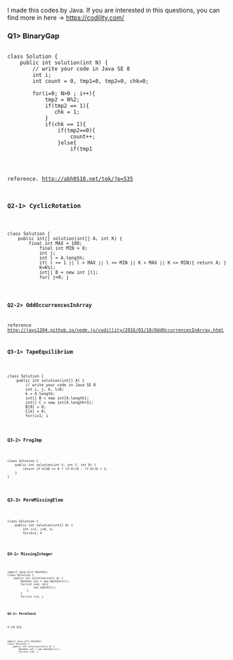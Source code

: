 I made this codes by Java.
If you are interested in this questions, you can find more in here -> https://codility.com/

### Q1> BinaryGap
<pre><code>
class Solution {
    public int solution(int N) {
        // write your code in Java SE 8
        int i;
	    int count = 0, tmp1=0, tmp2=0, chk=0;

	    for(i=0; N>0 ; i++){
	    	tmp2 = N%2;
	    	if(tmp2 == 1){
	    	   chk = 1; 
	    	}
	    	if(chk == 1){
    	    	if(tmp2==0){
    	    	    count++;
    	    	}else{
    	    	    if(tmp1<count){
        	    	    tmp1 = count;
    	    	    }
    	    	    count = 0;   
    	    	}
	    	}
	    	N = N/2;
	    }
	    return tmp1;
    }
}
</code></pre>
reference.
http://abh0518.net/tok/?p=535

### Q2-1> CyclicRotation
<pre><code>
class Solution {
    public int[] solution(int[] A, int K) {
        final int MAX = 100;
	        final int MIN = 0;
	        int j;
	        int l = A.length;
	        if( l == 1 || l > MAX || l <= MIN || K > MAX || K <= MIN){ return A; }
	        K=K%l;
	        int[] B = new int [l];
            for( j=0; j<l; j++ ){
            	if( j+K < l ){
            		B[j+K] = A[j];
            	}else{
            		B[j+K-l] = A[j];
            	}
            }
	        return B;
    }
}
</code></pre>

### Q2-2> OddOccurrencesInArray

reference
http://jays1204.github.io/node.js/codillity/2016/01/10/OddOccurrencesInArray.html

### Q3-1> TapeEquilibrium

<pre><code>
class Solution {
    public int solution(int[] A) {
        // write your code in Java SE 8
        int i, j, k, l=0;
        k = A.length;
        int[] B = new int[A.length];
        int[] C = new int[A.length+1];
        B[0] = 0;
        C[k] = 0;
        for(i=1; i<k; i++){
            B[i] = B[i-1] + A[i-1];
            C[k-i] = C[k-i+1] + A[k-i];
        }
        for(i=1; i<k; i++){
            B[i] = B[i] - C[i];
            // |x|
            if(B[i]<0){
                B[i] = -B[i];
            }
            // minimal value
            if(B[i]<l || i==1){
                l = B[i];
            }
        }
        return l;
    }
}
</code></pre>

### Q3-2> FrogJmp

<pre><code>
class Solution {
    public int solution(int X, int Y, int D) {
        return (Y-X)%D == 0 ? (Y-X)/D : (Y-X)/D + 1;
    }
}
</code></pre>

### Q3-3> PermMissingElem

<pre><code>
class Solution {
    public int solution(int[] A) {
        int i=1, j=0, k;
        for(k=1; k<A.length+1; k++){
            i=i+k+1;
            j=j+A[k-1];
        }
        return i-j;
    }
}
</code></pre>

### Q4-1> MissingInteger

<pre><code>
import java.util.HashSet;
class Solution {
    public int solution(int[] A) {
        HashSet<Integer> set = new HashSet<>();
        for(int i=0; i<A.length; i++){
        	if(A[i]>0){
        		set.add(A[i]);
        	}
        }
        for(int i=1; i<Integer.MAX_VALUE; i++){
        	if(!set.contains(new Integer(i))){
        		return i;
        	}
        }
        
        return 1;
    }
}
</code></pre>

### Q4-2> PermCheck

4-1과 유사.
<pre><code>
import java.util.HashSet;
class Solution {
    public int solution(int[] A) {
        HashSet<Integer> set = new HashSet<>();
        for(int i=0; i<A.length; i++){
        	set.add(A[i]);
        }
        for(int i=1; i<A.length+1; i++){
        	if(!set.contains(i)){
        		return 0;
        	}
        }
        return 1;
    }
}
</code></pre>
